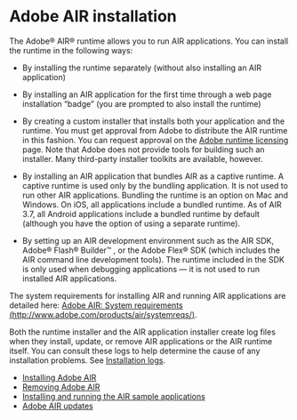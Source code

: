 # Adobe AIR installation

<div>

The Adobe® AIR® runtime allows you to run AIR applications. You can install the
runtime in the following ways:

- By installing the runtime separately (without also installing an AIR
  application)

- By installing an AIR application for the first time through a web page
  installation “badge” (you are prompted to also install the runtime)

- By creating a custom installer that installs both your application and the
  runtime. You must get approval from Adobe to distribute the AIR runtime in
  this fashion. You can request approval on the
  [Adobe runtime licensing](http://www.adobe.com/licensing/) page. Note that
  Adobe does not provide tools for building such an installer. Many third-party
  installer toolkits are available, however.

- By installing an AIR application that bundles AIR as a captive runtime. A
  captive runtime is used only by the bundling application. It is not used to
  run other AIR applications. Bundling the runtime is an option on Mac and
  Windows. On iOS, all applications include a bundled runtime. As of AIR 3.7,
  all Android applications include a bundled runtime by default (although you
  have the option of using a separate runtime).

- By setting up an AIR development environment such as the AIR SDK, Adobe®
  Flash® Builder™ , or the Adobe Flex® SDK (which includes the AIR command line
  development tools). The runtime included in the SDK is only used when
  debugging applications — it is not used to run installed AIR applications.

The system requirements for installing AIR and running AIR applications are
detailed here:
[Adobe AIR: System requirements (http://www.adobe.com/products/air/systemreqs/)](http://www.adobe.com/products/air/systemreqs/).

Both the runtime installer and the AIR application installer create log files
when they install, update, or remove AIR applications or the AIR runtime itself.
You can consult these logs to help determine the cause of any installation
problems. See
[Installation logs](http://kb2.adobe.com/cps/839/cpsid_83989.html).

- [Installing Adobe AIR](WS5b3ccc516d4fbf351e63e3d118666ade46-7fee.html)
- [Removing Adobe AIR](WS5b3ccc516d4fbf351e63e3d118666ade46-7fed.html)
- [Installing and running the AIR sample applications](WS5b3ccc516d4fbf351e63e3d118666ade46-7fec.html)
- [Adobe AIR updates](WS144092a96ffef7cc6f8e57c21279330af31-8000.html)

</div>

<div>

<div>



</div>

</div>
